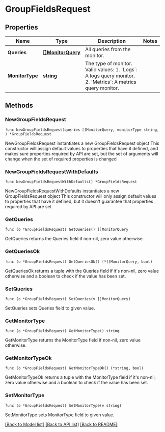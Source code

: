 # GroupFieldsRequest

## Properties

Name | Type | Description | Notes
------------ | ------------- | ------------- | -------------
**Queries** | [**[]MonitorQuery**](MonitorQuery.md) | All queries from the monitor. | 
**MonitorType** | **string** | The type of monitor. Valid values:   1. &#x60;Logs&#x60;: A logs query monitor.   2. &#x60;Metrics&#x60;: A metrics query monitor. | 

## Methods

### NewGroupFieldsRequest

`func NewGroupFieldsRequest(queries []MonitorQuery, monitorType string, ) *GroupFieldsRequest`

NewGroupFieldsRequest instantiates a new GroupFieldsRequest object
This constructor will assign default values to properties that have it defined,
and makes sure properties required by API are set, but the set of arguments
will change when the set of required properties is changed

### NewGroupFieldsRequestWithDefaults

`func NewGroupFieldsRequestWithDefaults() *GroupFieldsRequest`

NewGroupFieldsRequestWithDefaults instantiates a new GroupFieldsRequest object
This constructor will only assign default values to properties that have it defined,
but it doesn't guarantee that properties required by API are set

### GetQueries

`func (o *GroupFieldsRequest) GetQueries() []MonitorQuery`

GetQueries returns the Queries field if non-nil, zero value otherwise.

### GetQueriesOk

`func (o *GroupFieldsRequest) GetQueriesOk() (*[]MonitorQuery, bool)`

GetQueriesOk returns a tuple with the Queries field if it's non-nil, zero value otherwise
and a boolean to check if the value has been set.

### SetQueries

`func (o *GroupFieldsRequest) SetQueries(v []MonitorQuery)`

SetQueries sets Queries field to given value.


### GetMonitorType

`func (o *GroupFieldsRequest) GetMonitorType() string`

GetMonitorType returns the MonitorType field if non-nil, zero value otherwise.

### GetMonitorTypeOk

`func (o *GroupFieldsRequest) GetMonitorTypeOk() (*string, bool)`

GetMonitorTypeOk returns a tuple with the MonitorType field if it's non-nil, zero value otherwise
and a boolean to check if the value has been set.

### SetMonitorType

`func (o *GroupFieldsRequest) SetMonitorType(v string)`

SetMonitorType sets MonitorType field to given value.



[[Back to Model list]](../README.md#documentation-for-models) [[Back to API list]](../README.md#documentation-for-api-endpoints) [[Back to README]](../README.md)


